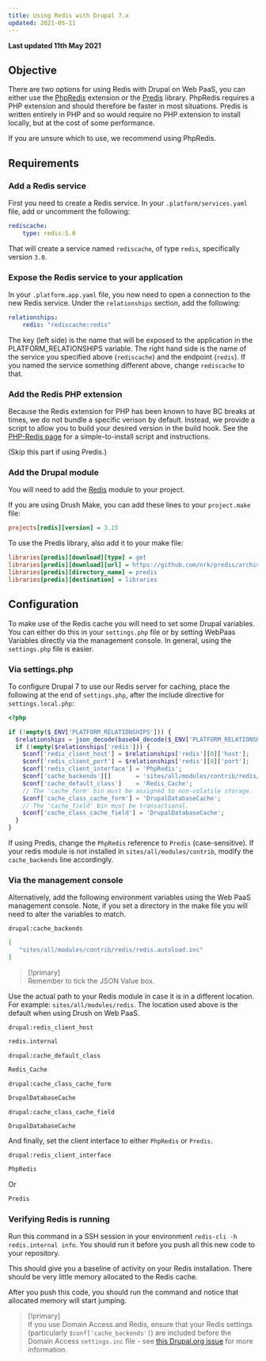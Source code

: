 ```yaml
---
title: Using Redis with Drupal 7.x
updated: 2021-05-11
---
```


**Last updated 11th May 2021**



## Objective  

There are two options for using Redis with Drupal on Web PaaS, you can either use the [PhpRedis](https://github.com/nicolasff/phpredis)
extension or the [Predis](http://github.com/nrk/predis) library.  PhpRedis requires a PHP extension and should therefore be faster in most situations. Predis is written entirely in PHP and so would require no PHP extension to install locally, but at the cost of some performance.

If you are unsure which to use, we recommend using PhpRedis.

## Requirements

### Add a Redis service

First you need to create a Redis service.  In your `.platform/services.yaml` file,
add or uncomment the following:

```yaml
rediscache:
    type: redis:5.0
```

That will create a service named `rediscache`, of type `redis`, specifically version `3.0`.

### Expose the Redis service to your application

In your `.platform.app.yaml` file, you now need to open a connection to the new Redis service.  Under the `relationships` section, add the following:

```yaml
relationships:
    redis: "rediscache:redis"
```

The key (left side) is the name that will be exposed to the application in the PLATFORM_RELATIONSHIPS variable.  The right hand side is the name of the service you specified above (`rediscache`) and the endpoint (`redis`).  If you named the service something different above, change `rediscache` to that.

### Add the Redis PHP extension

Because the Redis extension for PHP has been known to have BC breaks at times, we do not bundle a specific verison by default.  Instead, we provide a script to allow you to build your desired version in the build hook.  See the [PHP-Redis page](/pages/web_cloud/web_paas_powered_by_platform_sh/languages-php/redis) for a simple-to-install script and instructions.

(Skip this part if using Predis.)

### Add the Drupal module

You will need to add the [Redis](https://www.drupal.org/project/redis) module to your project.

If you are using Drush Make, you can add these lines to your `project.make` file:

```ini
projects[redis][version] = 3.15
```

To use the Predis library, also add it to your make file:

```ini
libraries[predis][download][type] = get
libraries[predis][download][url] = https://github.com/nrk/predis/archive/v1.0.3.tar.gz
libraries[predis][directory_name] = predis
libraries[predis][destination] = libraries
```

## Configuration

To make use of the Redis cache you will need to set some Drupal variables. You can either do this in your `settings.php` file or by setting WebPaas Variables directly via the management console.  In general, using the `settings.php` file is easier.

### Via settings.php

To configure Drupal 7 to use our Redis server for caching, place the following at the end of `settings.php`, after the include directive for `settings.local.php`:

```php
<?php

if (!empty($_ENV['PLATFORM_RELATIONSHIPS'])) {
  $relationships = json_decode(base64_decode($_ENV['PLATFORM_RELATIONSHIPS']), TRUE);
  if (!empty($relationships['redis'])) {
    $conf['redis_client_host'] = $relationships['redis'][0]['host'];
    $conf['redis_client_port'] = $relationships['redis'][0]['port'];
    $conf['redis_client_interface'] = 'PhpRedis';
    $conf['cache_backends'][]       = 'sites/all/modules/contrib/redis/redis.autoload.inc';
    $conf['cache_default_class']    = 'Redis_Cache';
    // The 'cache_form' bin must be assigned to non-volatile storage.
    $conf['cache_class_cache_form'] = 'DrupalDatabaseCache';
    // The 'cache_field' bin must be transactional.
    $conf['cache_class_cache_field'] = 'DrupalDatabaseCache';
  }
}
```

If using Predis, change the `PhpRedis` reference to `Predis` (case-sensitive).
If your redis module is not installed in `sites/all/modules/contrib`, modify the
`cache_backends` line accordingly.

### Via the management console

Alternatively, add the following environment variables using the Web PaaS management console.
Note, if you set a directory in the make file you will need to alter the variables to match.

`drupal:cache_backends`

```bash
[
   "sites/all/modules/contrib/redis/redis.autoload.inc"
]
```

> [!primary]  
> Remember to tick the JSON Value box.
> 


Use the actual path to your Redis module in case it is in a different location. For example: `sites/all/modules/redis`. The
location used above is the default when using Drush on Web PaaS.

`drupal:redis_client_host`

```bash
redis.internal
```

`drupal:cache_default_class`

```bash
Redis_Cache
```

`drupal:cache_class_cache_form`

```bash
DrupalDatabaseCache
```

`drupal:cache_class_cache_field`

```bash
DrupalDatabaseCache
```

And finally, set the client interface to either `PhpRedis` or `Predis`.

`drupal:redis_client_interface`

```bash
PhpRedis
```

Or

```bash
Predis
```

### Verifying Redis is running
Run this command in a SSH session in your environment `redis-cli -h redis.internal info`. You should run it before you push all this new code to your repository.

This should give you a baseline of activity on your Redis installation. There should be very little memory allocated to the Redis cache.

After you push this code, you should run the command and notice that allocated memory will start jumping.

> [!primary]  
> If you use Domain Access and Redis, ensure that your Redis settings (particularly `$conf['cache_backends']`)
> are included before the Domain Access `settings.inc` file - see [this Drupal.org issue](https://www.drupal.org/node/2008486#comment-7782941) for more information.
> 
